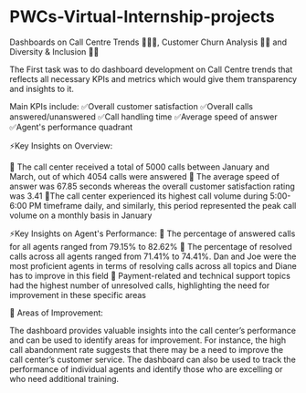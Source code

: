 # PWCs-Virtual-Internship-projects
Dashboards on Call Centre Trends 🤵🏻📞, Customer Churn Analysis 🏦👔 and Diversity &amp; Inclusion 🏢✅

The First task was to do dashboard development on Call Centre trends that reflects all necessary KPIs and metrics which would give them transparency and insights to it.

Main KPIs include:
✅Overall customer satisfaction 
✅Overall calls answered/unanswered 
✅Call handling time 
✅Average speed of answer 
✅Agent's performance quadrant

⚡Key Insights on Overview:

📌 The call center received a total of 5000 calls between January and March, out of which 4054 calls were answered
📌 The average speed of answer was 67.85 seconds whereas the overall customer satisfaction rating was 3.41
📌The call center experienced its highest call volume during 5:00-6:00 PM timeframe daily, and similarly, this period represented the peak call volume on a monthly basis in January

⚡Key Insights on Agent's Performance:
📌 The percentage of answered calls for all agents ranged from 79.15% to 82.62%
📌 The percentage of resolved calls across all agents ranged from 71.41% to 74.41%. Dan and Joe were the most proficient agents in terms of resolving calls across all topics and Diane has to improve in this field
📌 Payment-related and technical support topics had the highest number of unresolved calls, highlighting the need for improvement in these specific areas

📑 Areas of Improvement:

The dashboard provides valuable insights into the call center’s performance and can be used to identify areas for improvement. For instance, the high call abandonment rate suggests that there may be a need to improve the call center’s customer service. The dashboard can also be used to track the performance of individual agents and identify those who are excelling or who need additional training.

